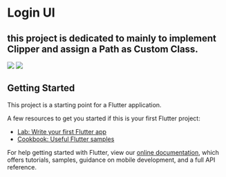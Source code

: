 # Login UI 

## this project is dedicated to mainly to implement Clipper and assign a Path as Custom Class.

<img src="https://scontent.ftun1-1.fna.fbcdn.net/v/t1.15752-9/74265361_1155150338208122_890875280611082240_n.jpg?_nc_cat=101&_nc_oc=AQlOBKxiJSLG8_qvjSsXURsJgzER3wgFsFXQClwu-uVHO0GqncAIuGx7eu01jy2FJsw&_nc_ht=scontent.ftun1-1.fna&oh=3634a1b183f6fbcf7072918156ab03aa&oe=5E8A02CC"> 
<img src="https://scontent.ftun1-1.fna.fbcdn.net/v/t1.15752-9/75328846_2517769078259114_1257824800911392768_n.jpg?_nc_cat=110&_nc_oc=AQnS7zdSZ9MhtUHATorlCihQF0jjwDWHAWkieXIGcENQAQK_fm_mXOeHwQW4h97sjMA&_nc_ht=scontent.ftun1-1.fna&oh=56fcfec4daeeddef068ca1a7618267c7&oe=5E4F1BF8">

## Getting Started

This project is a starting point for a Flutter application.

A few resources to get you started if this is your first Flutter project:

- [Lab: Write your first Flutter app](https://flutter.dev/docs/get-started/codelab)
- [Cookbook: Useful Flutter samples](https://flutter.dev/docs/cookbook)

For help getting started with Flutter, view our
[online documentation](https://flutter.dev/docs), which offers tutorials,
samples, guidance on mobile development, and a full API reference.
